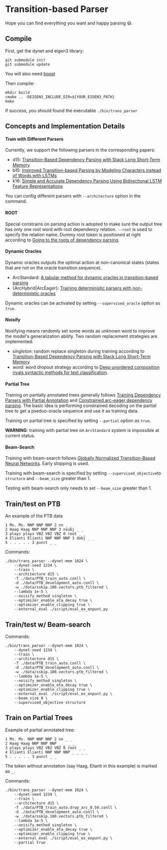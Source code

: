 Transition-based Parser
=======================

Hope you can find everything you want and happy parsing :smiley:.

## Compile

First, get the dynet and eigen3 library:
```
git submodule init
git submodule update
```
You will also need [boost](http://www.boost.org/)

Then compile:
```
mkdir build
cmake .. -DEIGEN3_INCLUDE_DIR=${YOUR_EIGEN3_PATH}
make
```
If success, you should found the executable `./bin/trans_parser`

## Concepts and Implementation Details

#### Train with Different Parsers

Currently, we support the following parsers in the corresponding papers:
* d15: [Transition-Based Dependency Parsing with Stack Long Short-Term Memory](http://www.aclweb.org/anthology/P/P15/P15-1033.pdf)
* b15: [Improved Transition-based Parsing by Modeling Characters instead of Words with LSTMs](http://www.aclweb.org/anthology/D/D15/D15-1041.pdf)
* k16: [Simple and Accurate Dependency Parsing Using Bidirectional LSTM Feature Representations](http://www.aclweb.org/anthology/Q/Q16/Q16-1023.pdf)

You can config different parsers with `--architecture` option in the command.

#### ROOT
Special constrains on parsing action is adopted to make sure the output tree has only one root word with root dependency relation.
`--root` is used to specify the relation name. Dummy root token is positioned at right according to [Going to the roots of dependency parsing](http://www.mitpressjournals.org/doi/pdf/10.1162/COLI_a_00132).

#### Dynamic Oracles
Dynamic oracles outputs the optimal action at non-canonical states (states that are not on the oracle transition sequence).
* ArcStandard: [A tabular method for dynamic oracles in transition-based parsing](https://transacl.org/ojs/index.php/tacl/article/view/302/38)
* {ArcHybrid|ArcEager}: [Training deterministic parsers with non-deterministic oracles](https://www.transacl.org/ojs/index.php/tacl/article/view/145/27)

Dynamic oracles can be activated by setting `--supervised_oracle` option as `true`.

#### Noisify
Nosifying means randomly set some words as unknown word to improve the model's generalization ability.
Two random replacement strategies are implemented:
* *singleton*: random replace singleton during training according to [Transition-Based Dependency Parsing with Stack Long Short-Term Memory](http://www.aclweb.org/anthology/P/P15/P15-1033.pdf)
* *word*: word dropout strategy according to [Deep unordered composition rivals syntactic methods for text classification](https://cs.umd.edu/~miyyer/pubs/2015_acl_dan.pdf).

#### Partial Tree
Training on partially annotated trees generally follows [Training Dependency Parsers with Partial Annotation](https://arxiv.org/abs/1609.09247) and [Constrained arc-eager dependency parsing](http://www.mitpressjournals.org/doi/abs/10.1162/COLI_a_00184#.WK3jyjvyvx4).
The basic idea is performing constrained decoding on the partial tree to get a pseduo-oracle sequence and use it as training data.

Training on partial tree is specified by setting `--partial` option as `true`.

**WARNING**: training with partial tree on `ArcStandard` system is impossible at current status.

#### Beam-Search
Training with beam-search follows [Globally Normalized Transition-Based Neural Networks](https://arxiv.org/abs/1603.06042).
Early stopping is used.

Training with beam-search is specified by setting `--supervised_objective`to `structure` and `--beam_size` greater than 1.

Testing with beam-search only needs to set `--beam_size` greater than 1.

## Train/test on PTB

An example of the PTB data
```
1 Ms. Ms. NNP NNP NNP 2 nn _ _
2 Haag Haag NNP NNP NNP 3 nsubj _ _
3 plays plays VBZ VBZ VBZ 0 root _ _
4 Elianti Elianti NNP NNP NNP 3 dobj _ _
5 . . . . . 3 punct _ _
```

Commands:
```
./bin/trans_parser --dynet-mem 1024 \
    --dynet-seed 1234 \
    --train \
    --architecture d15 \
    -T ./data/PTB_train_auto.conll \
    -d ./data/PTB_development_auto.conll \
    -w ./data/sskip.100.vectors.ptb_filtered \
    --lambda 1e-5 \
    --noisify_method singleton \
    --optimizer_enable_eta_decay true \
    --optimizer_enable_clipping true \
    --external_eval ./script/eval_ex_enpunt.py
```

## Train/test w/ Beam-search

Commands:
```
./bin/trans_parser --dynet-mem 1024 \
    --dynet-seed 1234 \
    --train \
    --architecture d15 \
    -T ./data/PTB_train_auto.conll \
    -d ./data/PTB_development_auto.conll \
    -w ./data/sskip.100.vectors.ptb_filtered \
    --lambda 1e-5 \
    --noisify_method singleton \
    --optimizer_enable_eta_decay true \
    --optimizer_enable_clipping true \
    --external_eval ./script/eval_ex_enpunt.py \
    --beam_size 8 \
    --supervised_objective structure
```

## Train on Partial Trees
Example of partial annotated tree:

```
1 Ms. Ms. NNP NNP NNP 2 nn _ _
2 Haag Haag NNP NNP NNP _ _ _ _
3 plays plays VBZ VBZ VBZ 0 root _ _
4 Elianti Elianti NNP NNP NNP _ _ _ _
5 . . . . . 3 punct _ _
```
The token without annotation (say Haag, Elianti in this example) is marked as `_`.

Commands:
```
./bin/trans_parser --dynet-mem 1024 \
    --dynet-seed 1234 \
    --train \
    --architecture d15 \
    -T ./data/PTB_train_auto.drop_arc_0.50.conll \
    -d ./data/PTB_development_auto.conll \
    -w ./data/sskip.100.vectors.ptb_filtered \
    --lambda 1e-5 \
    --noisify_method singleton \
    --optimizer_enable_eta_decay true \
    --optimizer_enable_clipping true \
    --external_eval ./script/eval_ex_enpunt.py \
    --partial true
```